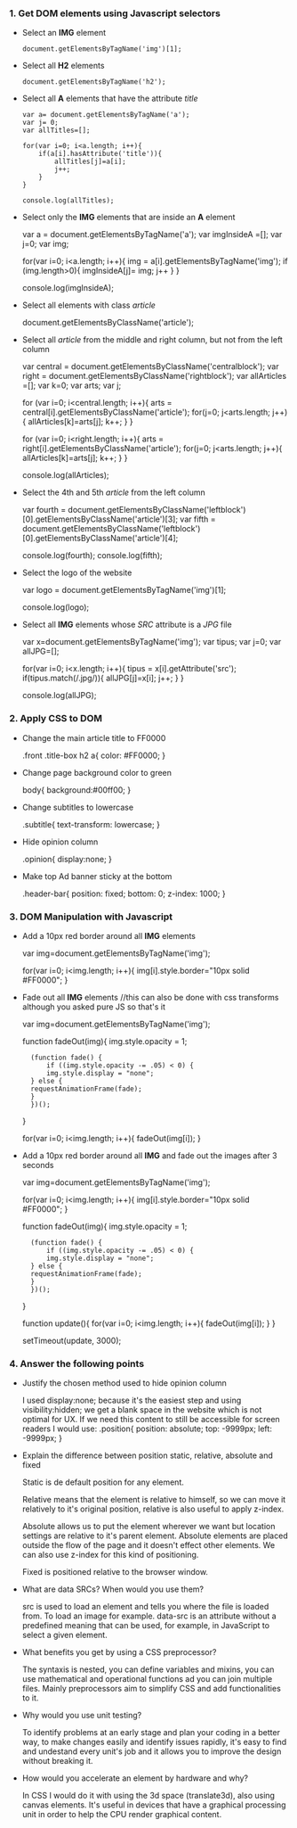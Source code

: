 ### 1. Get DOM elements using Javascript selectors

* Select an __IMG__ element

	``document.getElementsByTagName('img')[1];``

* Select all __H2__ elements

	``document.getElementsByTagName('h2');``
	
* Select all __A__ elements that have the attribute _title_

	```
	var a= document.getElementsByTagName('a');
	var j= 0;
	var allTitles=[];

	for(var i=0; i<a.length; i++){
		if(a[i].hasAttribute('title')){
	  		allTitles[j]=a[i];
	  		j++;
		}
	}

	console.log(allTitles);
	```
	
* Select only the __IMG__ elements that are inside an __A__ element

	var a = document.getElementsByTagName('a');
	var imgInsideA =[];
	var j=0;
	var img;

	for(var i=0; i<a.length; i++){
		img = a[i].getElementsByTagName('img');
		if (img.length>0){
			imgInsideA[j]= img;
			j++
		}
	}

	console.log(imgInsideA);
	
* Select all elements with class _article_

	document.getElementsByClassName('article');
	
* Select all _article_ from the middle and right column, but not from the left column
	
	var central = document.getElementsByClassName('centralblock');
	var right = document.getElementsByClassName('rightblock');
	var allArticles =[];
	var k=0;
	var arts;
	var j;

	for (var i=0; i<central.length; i++){
		arts = central[i].getElementsByClassName('article');
		for(j=0; j<arts.length; j++){
	  		allArticles[k]=arts[j];
	  		k++;
		}
	}

	for (var i=0; i<right.length; i++){
		arts = right[i].getElementsByClassName('article');
		for(j=0; j<arts.length; j++){
		  allArticles[k]=arts[j];
		  k++;
		}
	}

	console.log(allArticles);

* Select the 4th and 5th _article_ from the left column

	var fourth = document.getElementsByClassName('leftblock')[0].getElementsByClassName('article')[3];
	var fifth = document.getElementsByClassName('leftblock')[0].getElementsByClassName('article')[4];
	
	console.log(fourth);
	console.log(fifth);

* Select the logo of the website

	var logo = document.getElementsByTagName('img')[1];
	
	console.log(logo);
	
* Select all __IMG__ elements whose _SRC_ attribute is a _JPG_ file

	var x=document.getElementsByTagName('img');
	var tipus;
	var j=0;
	var allJPG=[];

	for(var i=0; i<x.length; i++){
		tipus = x[i].getAttribute('src');
		if(tipus.match(/.jpg/)){
			allJPG[j]=x[i];
			j++;
		}
	}

	console.log(allJPG);

### 2. Apply CSS to DOM

* Change the main article title to FF0000

	.front .title-box h2 a{
		color: #FF0000;
	}

* Change page background color to green

	body{
		background:#00ff00;
	}

* Change subtitles to lowercase

	.subtitle{
		text-transform: lowercase;
	}

* Hide opinion column

	.opinion{
		display:none;
	}

* Make top Ad banner sticky at the bottom

	.header-bar{
		position: fixed;
		bottom: 0;
		z-index: 1000;
	}


### 3. DOM Manipulation with Javascript

* Add a 10px red border around all __IMG__ elements 
	
	var img=document.getElementsByTagName('img');

	for(var i=0; i<img.length; i++){
		img[i].style.border="10px solid #FF0000";
	}

* Fade out all __IMG__ elements
	//this can also be done with css transforms although you asked pure JS so that's it

	var img=document.getElementsByTagName('img');

	function fadeOut(img){
		img.style.opacity = 1;

		(function fade() {
			if ((img.style.opacity -= .05) < 0) {
			img.style.display = "none";
		} else {
		requestAnimationFrame(fade);
		}
		})();
	}

	for(var i=0; i<img.length; i++){
		fadeOut(img[i]);
	}

* Add a 10px red border around all __IMG__ and fade out the images after 3 seconds

	var img=document.getElementsByTagName('img');

	for(var i=0; i<img.length; i++){
		img[i].style.border="10px solid #FF0000";
	}

	function fadeOut(img){
		img.style.opacity = 1;

		(function fade() {
			if ((img.style.opacity -= .05) < 0) {
			img.style.display = "none";
		} else {
		requestAnimationFrame(fade);
		}
		})();
	}

	function update(){
		for(var i=0; i<img.length; i++){
			fadeOut(img[i]);
		}
	}

	setTimeout(update, 3000);


### 4. Answer the following points

* Justify the chosen method used to hide opinion column

	I used display:none; because it's the easiest step and using visibility:hidden; we get a blank space in the 	website which is not optimal for UX. If we need this content to still be accessible for screen readers 
	I would use: 
	.position{
		position: absolute;
		top: -9999px;
		left: -9999px;
	}
	
* Explain the difference between position static, relative, absolute and fixed
	
	Static is de default position for any element. 
	
	Relative means that the element is relative to himself, so we can move it relatively to it's original position, 	relative is also useful to apply z-index.
	
	Absolute allows us to put the element wherever we want but location settings are relative to it's parent 		element. Absolute elements are placed outside the flow of the page and it doesn't effect other elements. We can 	also use z-index for this kind of positioning.
	
	Fixed is positioned relative to the browser window.

* What are data SRCs? When would you use them?
	
	src is used to load an element and tells you where the file is loaded from. To load an image for example.
	data-src is an attribute without a predefined meaning that can be used, for example, in JavaScript to select a
	given element.

* What benefits you get by using a CSS preprocessor?
	
	The syntaxis is nested, you can define variables and mixins, you can use mathematical and operational functions
	ad you can join multiple files. Mainly preprocessors aim to simplify CSS and add functionalities to it.

* Why would you use unit testing?

	To identify problems at an early stage and plan your coding in a better way, to make changes easily and
	identify issues rapidly, it's easy to find and undestand every unit's job and it allows you to improve the 		design without breaking it.

* How would you accelerate an element by hardware and why?

	In CSS I would do it with using the 3d space (translate3d), also using canvas elements. It's useful
	in devices that have a graphical processing unit in order to help the CPU render graphical content.



